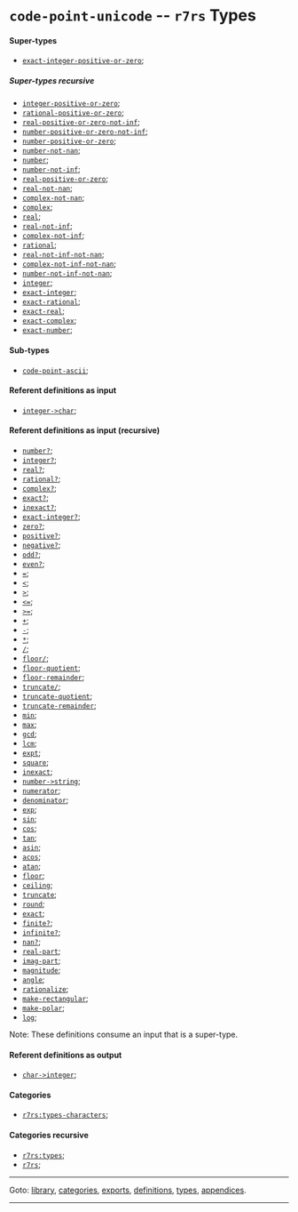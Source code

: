 

<a id='type__r7rs__code-point-unicode'></a>

# `code-point-unicode` -- `r7rs` Types


<a id='type__r7rs__code-point-unicode__super-types'></a>

#### Super-types

 * [`exact-integer-positive-or-zero`](../../r7rs/types/exact-integer-positive-or-zero.md#type__r7rs__exact-integer-positive-or-zero);


<a id='type__r7rs__code-point-unicode__super-types-recursive'></a>

##### Super-types recursive

 * [`integer-positive-or-zero`](../../r7rs/types/integer-positive-or-zero.md#type__r7rs__integer-positive-or-zero);
 * [`rational-positive-or-zero`](../../r7rs/types/rational-positive-or-zero.md#type__r7rs__rational-positive-or-zero);
 * [`real-positive-or-zero-not-inf`](../../r7rs/types/real-positive-or-zero-not-inf.md#type__r7rs__real-positive-or-zero-not-inf);
 * [`number-positive-or-zero-not-inf`](../../r7rs/types/number-positive-or-zero-not-inf.md#type__r7rs__number-positive-or-zero-not-inf);
 * [`number-positive-or-zero`](../../r7rs/types/number-positive-or-zero.md#type__r7rs__number-positive-or-zero);
 * [`number-not-nan`](../../r7rs/types/number-not-nan.md#type__r7rs__number-not-nan);
 * [`number`](../../r7rs/types/number.md#type__r7rs__number);
 * [`number-not-inf`](../../r7rs/types/number-not-inf.md#type__r7rs__number-not-inf);
 * [`real-positive-or-zero`](../../r7rs/types/real-positive-or-zero.md#type__r7rs__real-positive-or-zero);
 * [`real-not-nan`](../../r7rs/types/real-not-nan.md#type__r7rs__real-not-nan);
 * [`complex-not-nan`](../../r7rs/types/complex-not-nan.md#type__r7rs__complex-not-nan);
 * [`complex`](../../r7rs/types/complex.md#type__r7rs__complex);
 * [`real`](../../r7rs/types/real.md#type__r7rs__real);
 * [`real-not-inf`](../../r7rs/types/real-not-inf.md#type__r7rs__real-not-inf);
 * [`complex-not-inf`](../../r7rs/types/complex-not-inf.md#type__r7rs__complex-not-inf);
 * [`rational`](../../r7rs/types/rational.md#type__r7rs__rational);
 * [`real-not-inf-not-nan`](../../r7rs/types/real-not-inf-not-nan.md#type__r7rs__real-not-inf-not-nan);
 * [`complex-not-inf-not-nan`](../../r7rs/types/complex-not-inf-not-nan.md#type__r7rs__complex-not-inf-not-nan);
 * [`number-not-inf-not-nan`](../../r7rs/types/number-not-inf-not-nan.md#type__r7rs__number-not-inf-not-nan);
 * [`integer`](../../r7rs/types/integer.md#type__r7rs__integer);
 * [`exact-integer`](../../r7rs/types/exact-integer.md#type__r7rs__exact-integer);
 * [`exact-rational`](../../r7rs/types/exact-rational.md#type__r7rs__exact-rational);
 * [`exact-real`](../../r7rs/types/exact-real.md#type__r7rs__exact-real);
 * [`exact-complex`](../../r7rs/types/exact-complex.md#type__r7rs__exact-complex);
 * [`exact-number`](../../r7rs/types/exact-number.md#type__r7rs__exact-number);


<a id='type__r7rs__code-point-unicode__sub-types'></a>

#### Sub-types

 * [`code-point-ascii`](../../r7rs/types/code-point-ascii.md#type__r7rs__code-point-ascii);


<a id='type__r7rs__code-point-unicode__referent-definitions-input'></a>

#### Referent definitions as input

 * [`integer->char`](../../r7rs/definitions/integer-_3e_char.md#definition__r7rs__integer-_3e_char);


<a id='type__r7rs__code-point-unicode__referent-definitions-input-recursive'></a>

#### Referent definitions as input (recursive)

 * [`number?`](../../r7rs/definitions/number_3f.md#definition__r7rs__number_3f);
 * [`integer?`](../../r7rs/definitions/integer_3f.md#definition__r7rs__integer_3f);
 * [`real?`](../../r7rs/definitions/real_3f.md#definition__r7rs__real_3f);
 * [`rational?`](../../r7rs/definitions/rational_3f.md#definition__r7rs__rational_3f);
 * [`complex?`](../../r7rs/definitions/complex_3f.md#definition__r7rs__complex_3f);
 * [`exact?`](../../r7rs/definitions/exact_3f.md#definition__r7rs__exact_3f);
 * [`inexact?`](../../r7rs/definitions/inexact_3f.md#definition__r7rs__inexact_3f);
 * [`exact-integer?`](../../r7rs/definitions/exact-integer_3f.md#definition__r7rs__exact-integer_3f);
 * [`zero?`](../../r7rs/definitions/zero_3f.md#definition__r7rs__zero_3f);
 * [`positive?`](../../r7rs/definitions/positive_3f.md#definition__r7rs__positive_3f);
 * [`negative?`](../../r7rs/definitions/negative_3f.md#definition__r7rs__negative_3f);
 * [`odd?`](../../r7rs/definitions/odd_3f.md#definition__r7rs__odd_3f);
 * [`even?`](../../r7rs/definitions/even_3f.md#definition__r7rs__even_3f);
 * [`=`](../../r7rs/definitions/ZZZZ__3d.md#definition__r7rs__ZZZZ__3d);
 * [`<`](../../r7rs/definitions/ZZZZ__3c.md#definition__r7rs__ZZZZ__3c);
 * [`>`](../../r7rs/definitions/ZZZZ__3e.md#definition__r7rs__ZZZZ__3e);
 * [`<=`](../../r7rs/definitions/ZZZZ__3c_3d.md#definition__r7rs__ZZZZ__3c_3d);
 * [`>=`](../../r7rs/definitions/ZZZZ__3e_3d.md#definition__r7rs__ZZZZ__3e_3d);
 * [`+`](../../r7rs/definitions/ZZZZ__2b.md#definition__r7rs__ZZZZ__2b);
 * [`-`](../../r7rs/definitions/ZZZZ__2d.md#definition__r7rs__ZZZZ__2d);
 * [`*`](../../r7rs/definitions/ZZZZ__2a.md#definition__r7rs__ZZZZ__2a);
 * [`/`](../../r7rs/definitions/ZZZZ__2f.md#definition__r7rs__ZZZZ__2f);
 * [`floor/`](../../r7rs/definitions/floor_2f.md#definition__r7rs__floor_2f);
 * [`floor-quotient`](../../r7rs/definitions/floor-quotient.md#definition__r7rs__floor-quotient);
 * [`floor-remainder`](../../r7rs/definitions/floor-remainder.md#definition__r7rs__floor-remainder);
 * [`truncate/`](../../r7rs/definitions/truncate_2f.md#definition__r7rs__truncate_2f);
 * [`truncate-quotient`](../../r7rs/definitions/truncate-quotient.md#definition__r7rs__truncate-quotient);
 * [`truncate-remainder`](../../r7rs/definitions/truncate-remainder.md#definition__r7rs__truncate-remainder);
 * [`min`](../../r7rs/definitions/min.md#definition__r7rs__min);
 * [`max`](../../r7rs/definitions/max.md#definition__r7rs__max);
 * [`gcd`](../../r7rs/definitions/gcd.md#definition__r7rs__gcd);
 * [`lcm`](../../r7rs/definitions/lcm.md#definition__r7rs__lcm);
 * [`expt`](../../r7rs/definitions/expt.md#definition__r7rs__expt);
 * [`square`](../../r7rs/definitions/square.md#definition__r7rs__square);
 * [`inexact`](../../r7rs/definitions/inexact.md#definition__r7rs__inexact);
 * [`number->string`](../../r7rs/definitions/number-_3e_string.md#definition__r7rs__number-_3e_string);
 * [`numerator`](../../r7rs/definitions/numerator.md#definition__r7rs__numerator);
 * [`denominator`](../../r7rs/definitions/denominator.md#definition__r7rs__denominator);
 * [`exp`](../../r7rs/definitions/exp.md#definition__r7rs__exp);
 * [`sin`](../../r7rs/definitions/sin.md#definition__r7rs__sin);
 * [`cos`](../../r7rs/definitions/cos.md#definition__r7rs__cos);
 * [`tan`](../../r7rs/definitions/tan.md#definition__r7rs__tan);
 * [`asin`](../../r7rs/definitions/asin.md#definition__r7rs__asin);
 * [`acos`](../../r7rs/definitions/acos.md#definition__r7rs__acos);
 * [`atan`](../../r7rs/definitions/atan.md#definition__r7rs__atan);
 * [`floor`](../../r7rs/definitions/floor.md#definition__r7rs__floor);
 * [`ceiling`](../../r7rs/definitions/ceiling.md#definition__r7rs__ceiling);
 * [`truncate`](../../r7rs/definitions/truncate.md#definition__r7rs__truncate);
 * [`round`](../../r7rs/definitions/round.md#definition__r7rs__round);
 * [`exact`](../../r7rs/definitions/exact.md#definition__r7rs__exact);
 * [`finite?`](../../r7rs/definitions/finite_3f.md#definition__r7rs__finite_3f);
 * [`infinite?`](../../r7rs/definitions/infinite_3f.md#definition__r7rs__infinite_3f);
 * [`nan?`](../../r7rs/definitions/nan_3f.md#definition__r7rs__nan_3f);
 * [`real-part`](../../r7rs/definitions/real-part.md#definition__r7rs__real-part);
 * [`imag-part`](../../r7rs/definitions/imag-part.md#definition__r7rs__imag-part);
 * [`magnitude`](../../r7rs/definitions/magnitude.md#definition__r7rs__magnitude);
 * [`angle`](../../r7rs/definitions/angle.md#definition__r7rs__angle);
 * [`rationalize`](../../r7rs/definitions/rationalize.md#definition__r7rs__rationalize);
 * [`make-rectangular`](../../r7rs/definitions/make-rectangular.md#definition__r7rs__make-rectangular);
 * [`make-polar`](../../r7rs/definitions/make-polar.md#definition__r7rs__make-polar);
 * [`log`](../../r7rs/definitions/log.md#definition__r7rs__log);

Note:  These definitions consume an input that is a super-type.


<a id='type__r7rs__code-point-unicode__referent-definitions-output'></a>

#### Referent definitions as output

 * [`char->integer`](../../r7rs/definitions/char-_3e_integer.md#definition__r7rs__char-_3e_integer);


<a id='type__r7rs__code-point-unicode__categories'></a>

#### Categories

 * [`r7rs:types-characters`](../../r7rs/categories/r7rs_3a_types-characters.md#category__r7rs__r7rs_3a_types-characters);


<a id='type__r7rs__code-point-unicode__categories-recursive'></a>

#### Categories recursive

 * [`r7rs:types`](../../r7rs/categories/r7rs_3a_types.md#category__r7rs__r7rs_3a_types);
 * [`r7rs`](../../r7rs/categories/r7rs.md#category__r7rs__r7rs);

----

Goto: [library](../../r7rs/_index.md#library__r7rs), [categories](../../r7rs/categories/_index.md#toc__r7rs__categories), [exports](../../r7rs/exports/_index.md#toc__r7rs__exports), [definitions](../../r7rs/definitions/_index.md#toc__r7rs__definitions), [types](../../r7rs/types/_index.md#toc__r7rs__types), [appendices](../../r7rs/appendices/_index.md#toc__r7rs__appendices).

----

